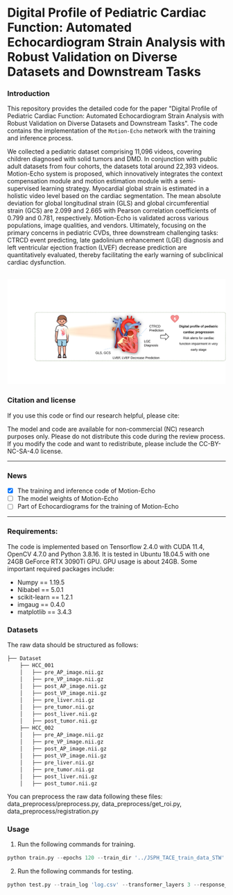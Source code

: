 # Digital Profile of Pediatric Cardiac Function: Automated Echocardiogram Strain Analysis with Robust Validation on Diverse Datasets and Downstream Tasks
### Introduction
This repository provides the detailed code for the paper "Digital Profile of Pediatric Cardiac Function: Automated Echocardiogram Strain Analysis with Robust Validation on Diverse Datasets and Downstream Tasks". The code contains the implementation of the `Motion-Echo` network with the training and inference process.

We collected a pediatric dataset comprising 11,096 videos, covering children diagnosed with solid tumors and DMD. In conjunction with public adult datasets from four cohorts, the datasets total around 22,393 videos. Motion-Echo system is proposed, which   innovatively integrates the context compensation module and motion estimation module with a semi-supervised learning strategy. Myocardial global strain is estimated in a holistic video level based on the cardiac segmentation. The mean absolute deviation for global longitudinal strain (GLS) and global circumferential strain (GCS) are 2.099 and 2.665 with Pearson correlation coefficients of 0.799 and 0.781, respectively. Motion-Echo is validated across various populations, image qualities, and vendors. Ultimately, focusing on the primary concerns in pediatric CVDs, three downstream challenging tasks: CTRCD event predicting, late gadolinium enhancement (LGE) diagnosis and left ventricular ejection fraction (LVEF) decrease prediction are quantitatively evaluated, thereby facilitating the early warning of subclinical cardiac dysfunction. 

![image](https://github.com/rushier/Motion-Echo/blob/main/digital_profile.svg)
-----

### Citation and license
If you use this code or find our research helpful, please cite:

The model and code are available for non-commercial (NC) research purposes only. Please do not distribute this code during the review process. If you modify the code and want to redistribute, please include the CC-BY-NC-SA-4.0 license.

-----

### News
- [x] The training and inference code of Motion-Echo
- [ ] The model weights of Motion-Echo
- [ ] Part of Echocardiograms for the training of Motion-Echo
 
-----

### Requirements:
The code is implemented based on Tensorflow 2.4.0 with CUDA 11.4, OpenCV 4.7.0 and Python 3.8.16. It is tested in Ubuntu 18.04.5 with one 24GB GeForce RTX 3090Ti GPU. GPU usage is about 24GB.
Some important required packages include:

* Numpy == 1.19.5
* Nibabel == 5.0.1
* scikit-learn == 1.2.1
* imgaug == 0.4.0
* matplotlib == 3.4.3

### Datasets

The raw data should be structured as follows:

```
├── Dataset
    ├── HCC_001
    │   ├── pre_AP_image.nii.gz
    │   ├── pre_VP_image.nii.gz
    │   ├── post_AP_image.nii.gz
    │   ├── post_VP_image.nii.gz
    │   ├── pre_liver.nii.gz
    │   ├── pre_tumor.nii.gz
    │   ├── post_liver.nii.gz
    │   ├── post_tumor.nii.gz
    ├── HCC_002
    │   ├── pre_AP_image.nii.gz
    │   ├── pre_VP_image.nii.gz
    │   ├── post_AP_image.nii.gz
    │   ├── post_VP_image.nii.gz
    │   ├── pre_liver.nii.gz
    │   ├── pre_tumor.nii.gz
    │   ├── post_liver.nii.gz
    │   ├── post_tumor.nii.gz   
```
You can preprocess the raw data following these files: data_preprocess/preprocess.py, data_preprocess/get_roi.py, data_preprocess/registration.py

### Usage

1. Run the following commands for training.
```python
python train.py --epochs 120 --train_dir '../JSPH_TACE_train_data_STW' --transformer_layers 3 --response_mode 'concat' --survival_mode 'add'
```
2. Run the following commands for testing.
```python
python test.py --train_log 'log.csv' --transformer_layers 3 --response_mode 'concat' --survival_mode 'add'
```
